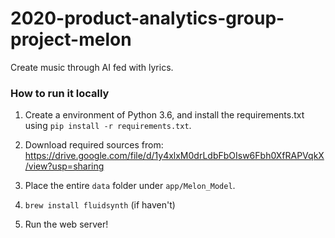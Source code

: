 # 2020-product-analytics-group-project-melon
Create music through AI fed with lyrics.


### How to run it locally

1. Create a environment of Python 3.6, and install the requirements.txt using `pip install -r requirements.txt`.

2. Download required sources from: https://drive.google.com/file/d/1y4xlxM0drLdbFbOIsw6Fbh0XfRAPVqkX/view?usp=sharing

3. Place the entire `data` folder under `app/Melon_Model`.

4. `brew install fluidsynth` (if haven't)

5. Run the web server!
